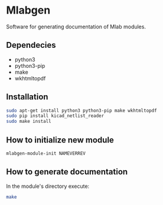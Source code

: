 Mlabgen
=======

Software for generating documentation of Mlab modules.


Dependecies
-----------

 * python3
 * python3-pip
 * make
 * wkhtmltopdf

Installation
------------

```sh
sudo apt-get install python3 python3-pip make wkhtmltopdf
sudo pip install kicad_netlist_reader
sudo make install
```

How to initialize new module
----------------------------

```sh
mlabgen-module-init NAMEVERREV
```

How to generate documentation
-----------------------------

In the module's directory execute:

```sh
make
```
